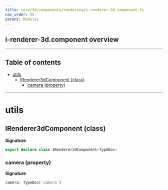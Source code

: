 ```yaml
---
title: core/3d/components/rendering/i-renderer-3d.component.ts
nav_order: 35
parent: Modules
---
```


## i-renderer-3d.component overview

---

<h2 class="text-delta">Table of contents</h2>

- [utils](#utils)
  - [IRenderer3dComponent (class)](#irenderer3dcomponent-class)
    - [camera (property)](#camera-property)

---

# utils

## IRenderer3dComponent (class)

**Signature**

```ts
export declare class IRenderer3dComponent<TypeDoc>
```

### camera (property)

**Signature**

```ts
camera: TypeDoc['camera']
```
